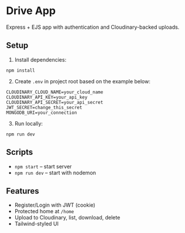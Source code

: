 # Drive App

Express + EJS app with authentication and Cloudinary-backed uploads.

## Setup

1. Install dependencies:

```
npm install
```

2. Create `.env` in project root based on the example below:

```
CLOUDINARY_CLOUD_NAME=your_cloud_name
CLOUDINARY_API_KEY=your_api_key
CLOUDINARY_API_SECRET=your_api_secret
JWT_SECRET=change_this_secret
MONGODB_URI=your_connection
```

3. Run locally:

```
npm run dev
```

## Scripts
- `npm start` – start server
- `npm run dev` – start with nodemon

## Features
- Register/Login with JWT (cookie)
- Protected home at `/home`
- Upload to Cloudinary, list, download, delete
- Tailwind-styled UI
